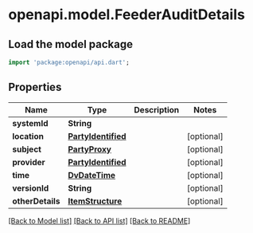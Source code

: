 # openapi.model.FeederAuditDetails

## Load the model package
```dart
import 'package:openapi/api.dart';
```

## Properties
Name | Type | Description | Notes
------------ | ------------- | ------------- | -------------
**systemId** | **String** |  | 
**location** | [**PartyIdentified**](PartyIdentified.md) |  | [optional] 
**subject** | [**PartyProxy**](PartyProxy.md) |  | [optional] 
**provider** | [**PartyIdentified**](PartyIdentified.md) |  | [optional] 
**time** | [**DvDateTime**](DvDateTime.md) |  | [optional] 
**versionId** | **String** |  | [optional] 
**otherDetails** | [**ItemStructure**](ItemStructure.md) |  | [optional] 

[[Back to Model list]](../README.md#documentation-for-models) [[Back to API list]](../README.md#documentation-for-api-endpoints) [[Back to README]](../README.md)


